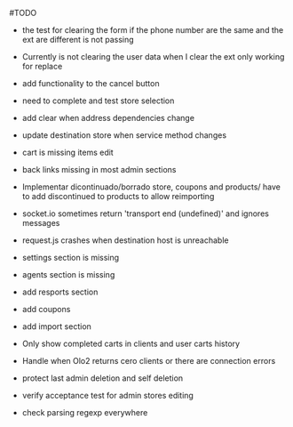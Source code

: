  #TODO

- the test for clearing the form if the phone number are the same and the ext are different is not passing

- Currently is not clearing the user data when I clear the ext only working for replace

- add functionality to the cancel button

- need to complete and test store selection

- add clear when address dependencies change

- update destination store when service method changes

- cart is missing items edit

- back links missing in most admin sections

- Implementar dicontinuado/borrado store, coupons and products/ have to add discontinued to products to allow reimporting

- socket.io sometimes return 'transport end (undefined)' and ignores messages

- request.js crashes when destination host is unreachable

- settings section is missing

- agents section is missing

- add resports section

- add coupons

- add import section

- Only show completed carts in clients and user carts history

- Handle when Olo2 returns cero clients or there are connection errors

- protect last admin deletion and self deletion

- verify acceptance test for admin stores editing

- check parsing regexp everywhere